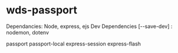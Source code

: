 # wds-passport

Dependancies: Node, express, ejs
Dev Dependencies [--save-dev] : nodemon, dotenv

passport passport-local express-session express-flash